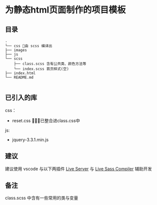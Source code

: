 # 为静态html页面制作的项目模板

## 目录

```
.
└── css 由 scss 编译出
├── images
├── js
└── scss
    ├── class.scss 含有公共类、颜色方法等
    └── index.scss 首页样式(空)
├── index.html 
└── README.md
 
```

## 已引入的库

css：
  - reset.css 已整合进class.css中

js: 
  - jquery-3.3.1.min.js

## 建议

建议使用 vscode 与以下两插件 [Live Server](https://github.com/ritwickdey/live-server-web-extension) 与 [Live Sass Compiler](https://github.com/ritwickdey/vscode-live-sass-compiler) 辅助开发

## 备注

class.scss 中含有一些常用的类与变量